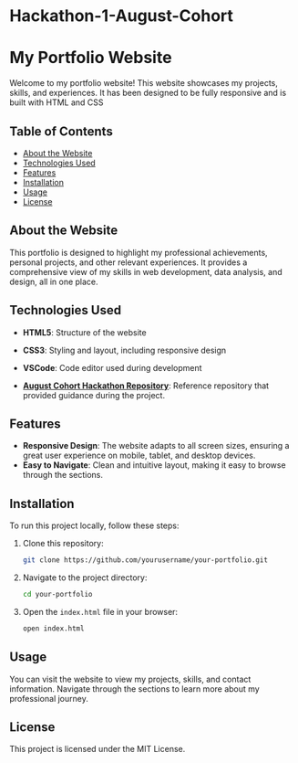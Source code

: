 # Hackathon-1-August-Cohort
# My Portfolio Website

Welcome to my portfolio website! This website showcases my projects, skills, and experiences. It has been designed to be fully responsive and is built with HTML and CSS

## Table of Contents
- [About the Website](#about-the-website)
- [Technologies Used](#technologies-used)
- [Features](#features)
- [Installation](#installation)
- [Usage](#usage)
- [License](#license)

## About the Website

This portfolio is designed to highlight my professional achievements, personal projects, and other relevant experiences. It provides a comprehensive view of my skills in web development, data analysis, and design, all in one place.

## Technologies Used

- **HTML5**: Structure of the website
- **CSS3**: Styling and layout, including responsive design
- **VSCode**: Code editor used during development

- **[August Cohort Hackathon Repository](https://github.com/MuriithiEric/August-Cohort-Hackathon-1)**: Reference repository that provided guidance during the project.

## Features

- **Responsive Design**: The website adapts to all screen sizes, ensuring a great user experience on mobile, tablet, and desktop devices.
- **Easy to Navigate**: Clean and intuitive layout, making it easy to browse through the sections.
  
## Installation

To run this project locally, follow these steps:

1. Clone this repository:
    ```bash
    git clone https://github.com/yourusername/your-portfolio.git
    ```
2. Navigate to the project directory:
    ```bash
    cd your-portfolio
    ```

3. Open the `index.html` file in your browser:
    ```bash
    open index.html
    ```

## Usage

You can visit the website to view my projects, skills, and contact information. Navigate through the sections to learn more about my professional journey.

## License

This project is licensed under the MIT License.
